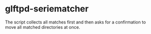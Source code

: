 # glftpd-seriematcher
The script collects all matches first and then asks for a confirmation to move all matched directories at once.
